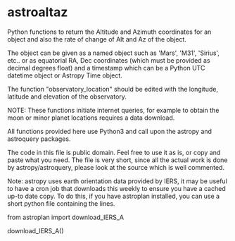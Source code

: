 # astroaltaz
Python functions to return the Altitude and Azimuth coordinates for an object and also the rate of change of Alt and Az of the object.

The object can be given as a named object such as 'Mars', 'M31', 'Sirius', etc.. or as equatorial RA, Dec coordinates (which must be provided as decimal degrees float)  and a timestamp which can be a Python UTC datetime object or Astropy Time object.

The function "observatory_location" should be edited with the longitude, latitude and elevation of the observatory.

NOTE: These functions initiate internet queries, for example to obtain the moon or minor planet locations requires a data download.

All functions provided here use Python3 and call upon the astropy and astroquery packages.

The code in this file is public domain. Feel free to use it as is, or copy and paste what you need. The file is very short, since all the actual work is done by astropy/astroquery, please look at the source which is well commented.


Note: astropy uses earth orientation data provided by IERS, it may be useful to have a cron job that downloads this weekly to ensure you have a cached up-to date copy. To do this, if you have astroplan installed, you can use a short python file containing the lines.


from astroplan import download_IERS_A

download_IERS_A()



